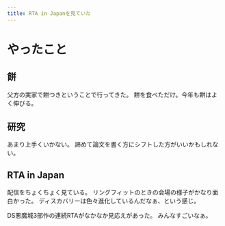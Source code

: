 ```yaml
---
title: RTA in Japanを見ていた
---
```


# やったこと

## 餅

父方の実家で餅つきということで行ってきた。
餅を食べただけ。今年も餅はよく伸びる。

## 研究

あまり上手くいかない。
諦めて論文を書く方にシフトした方がいいかもしれない。

## RTA in Japan

配信をちょくちょく見ている。
リングフィットのときの会場の様子がかなり面白かった。
ディスカバリーは色々進化しているんだなぁ、という感じ。

DS悪魔城3部作の連続RTAがなかなか見応えがあった。
みんなすごいなぁ。
